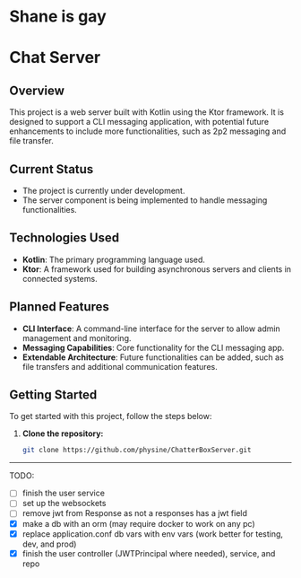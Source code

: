 # Shane is gay

# Chat Server

## Overview

This project is a web server built with Kotlin using the Ktor framework. It is designed to support a CLI messaging
application, with potential future enhancements to include more functionalities, such as 2p2 messaging and file
transfer.

## Current Status

- The project is currently under development.
- The server component is being implemented to handle messaging functionalities.

## Technologies Used

- **Kotlin**: The primary programming language used.
- **Ktor**: A framework used for building asynchronous servers and clients in connected systems.

## Planned Features

- **CLI Interface**: A command-line interface for the server to allow admin management and monitoring.
- **Messaging Capabilities**: Core functionality for the CLI messaging app.
- **Extendable Architecture**: Future functionalities can be added, such as file transfers and additional communication
  features.

## Getting Started

To get started with this project, follow the steps below:

1. **Clone the repository:**
   ```bash
   git clone https://github.com/physine/ChatterBoxServer.git
   ```

***

TODO:

- [ ] finish the user service
- [ ] set up the websockets
- [ ] remove jwt from Response as not a responses has a jwt field
- [x] make a db with an orm (may require docker to work on any pc)
- [x] replace application.conf db vars with env vars (work better for testing, dev, and prod)
- [x] finish the user controller (JWTPrincipal where needed), service, and repo